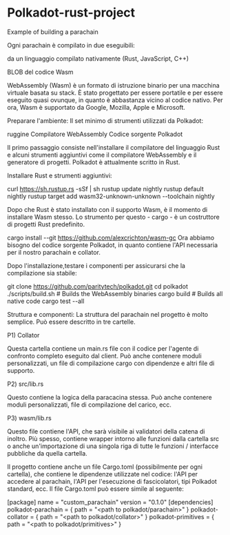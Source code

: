 # Polkadot-rust-project
Example of building a parachain


Ogni parachain è compilato in due eseguibili:

da un linguaggio compilato nativamente (Rust, JavaScript, C++)

BLOB del codice Wasm

WebAssembly (Wasm) è un formato di istruzione binario per una macchina virtuale basata su stack. 
È stato progettato per essere portatile e per essere eseguito quasi ovunque, in quanto è abbastanza vicino al codice nativo. Per ora, Wasm è supportato da Google, Mozilla, Apple e Microsoft.


Preparare l'ambiente:
Il set minimo di strumenti utilizzati da Polkadot:

ruggine
Compilatore WebAssembly
Codice sorgente Polkadot

Il primo passaggio consiste nell'installare il compilatore del linguaggio Rust e alcuni strumenti aggiuntivi come il compilatore WebAssembly e il generatore di progetti. Polkadot è attualmente scritto in Rust.


Installare Rust e strumenti aggiuntivi:

curl https://sh.rustup.rs -sSf | sh
rustup update nightly
rustup default nightly
rustup target add wasm32-unknown-unknown --toolchain nightly

Dopo che Rust è stato installato con il supporto Wasm, è il momento di installare Wasm stesso. 
Lo strumento per questo - cargo - è un costruttore di progetti Rust predefinito.

cargo install --git https://github.com/alexcrichton/wasm-gc
Ora abbiamo bisogno del codice sorgente Polkadot, in quanto contiene l'API necessaria per il nostro parachain e collator. 

Dopo l'installazione,testare i componenti per assicurarsi che la compilazione sia stabile:

git clone https://github.com/paritytech/polkadot.git
cd polkadot
./scripts/build.sh  # Builds the WebAssembly binaries
cargo build # Builds all native code
cargo test --all





Struttura e componenti:
La struttura del parachain nel progetto è molto semplice. Può essere descritto in tre cartelle.

P1) Collator

Questa cartella contiene un main.rs file con il codice per l'agente di confronto completo eseguito dal client. 
Può anche contenere moduli personalizzati, un file di compilazione cargo con dipendenze e altri file di supporto.

P2) src/lib.rs

Questo contiene la logica della paracacina stessa. 
Può anche contenere moduli personalizzati, file di compilazione del carico, ecc.

P3) wasm/lib.rs

Questo file contiene l'API, che sarà visibile ai validatori della catena di inoltro. 
Più spesso, contiene wrapper intorno alle funzioni dalla cartella src o anche un'importazione di una singola riga di tutte le funzioni / interfacce pubbliche 
da quella cartella.

Il progetto contiene anche un file Cargo.toml (possibilmente per ogni cartella), che contiene le dipendenze utilizzate nel codice: 
l'API per accedere al parachain, l'API per l'esecuzione di fascicolatori, tipi Polkadot standard, ecc. 
Il file Cargo.toml può essere simile al seguente:

[package]
name = "custom_parachain"
version = "0.1.0"
[dependencies]
polkadot-parachain = { path = "<path to polkadot/parachain>" }
polkadot-collator = { path = "<path to polkadot/collator>" }
polkadot-primitives = { path = "<path to polkadot/primitives>" }


